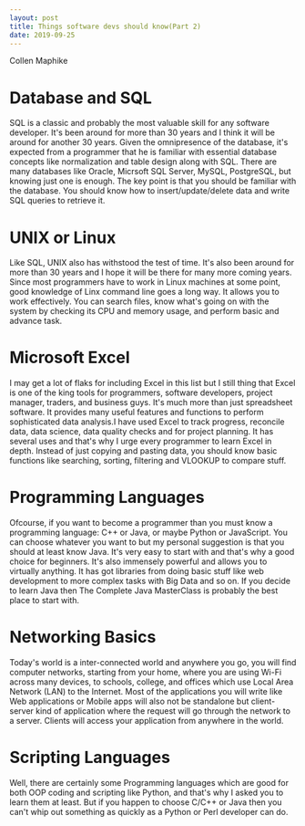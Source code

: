 ```yaml
---
layout: post
title: Things software devs should know(Part 2)
date: 2019-09-25
---
```


Collen Maphike

# Database and SQL

SQL is a classic and probably the most valuable skill for any software developer. It's been around for more than 30 years and I think it will be around for another 30 years. Given the omnipresence of the database, it's expected from a programmer that he is familiar with essential database concepts like normalization and table design along with SQL.
There are many databases like Oracle, Micrsoft SQL Server, MySQL, PostgreSQL, but knowing just one is enough. The key point is that you should be familiar with the database. You should know how to insert/update/delete data and write SQL queries to retrieve it.

# UNIX or Linux

Like SQL, UNIX also has withstood the test of time. It's also been around for more than 30 years and I hope it will be there for many more coming years.
Since most programmers have to work in Linux machines at some point, good knowledge of Linx command line goes a long way.
It allows you to work effectively. You can search files, know what's going on with the system by checking its CPU and memory usage, and perform basic and advance task.

# Microsoft Excel

I may get a lot of flaks for including Excel in this list but I still thing that Excel is one of the king tools for programmers, software developers, project manager, traders, and business guys. It's much more than just spreadsheet software.
It provides many useful features and functions to perform sophisticated data analysis.I have used Excel to track progress, reconcile data, data science, data quality checks and for project planning.
It has several uses and that's why I urge every programmer to learn Excel in depth. Instead of just copying and pasting data, you should know basic functions like searching, sorting, filtering and VLOOKUP to compare stuff.

# Programming Languages

Ofcourse, if you want to become a programmer than you must know a programming language: C++ or Java, or maybe Python or JavaScript. You can choose whatever you want to but my personal suggestion is that you should at least know Java.
It's very easy to start with and that's why a good choice for beginners. It's also immensely powerful and allows you to virtually anything.
It has got libraries from doing basic stuff like web development to more complex tasks with Big Data and so on. If you decide to learn Java then The Complete Java MasterClass is probably the best place to start with.

# Networking Basics

Today's world is a inter-connected world and anywhere you go, you will find computer networks, starting from your home, where you are using Wi-Fi across many devices, to schools, college, and offices which use Local Area Network (LAN) to the Internet.
Most of the applications you will write like Web applications or Mobile apps will also not be standalone but client-server kind of application where the request will go through the network to a server. Clients will access your application from anywhere in the world.

#  Scripting Languages

Well, there are certainly some Programming languages which are good for both OOP coding and scripting like Python, and that's why I asked you to learn them at least.
But if you happen to choose C/C++ or Java then you can't whip out something as quickly as a Python or Perl developer can do.